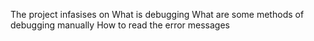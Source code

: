 The project infasises on 
What is debugging
What are some methods of debugging manually
How to read the error messages
